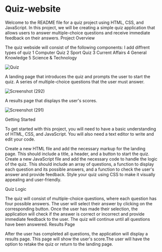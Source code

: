 # Quiz-website
Welcome to the README file for a quiz project using HTML, CSS, and JavaScript. In this project, we will be creating a simple quiz application that allows users to answer multiple-choice questions and receive immediate feedback on their answers.
Project Overview

The quiz webside will consist of the following components:
   I add diffrent types of quiz
   1 Computer Quiz
   2 Sport Quiz
   3 Current Affairs
   4 General Knowledge
   5 Science & Technology
   
   ![Quiz](https://user-images.githubusercontent.com/120910923/229303702-cdf170a9-01e7-4cdf-8578-072e78a3cd4c.png)


   A landing page that introduces the quiz and prompts the user to start the quiz.
   A series of multiple-choice questions that the user must answer.
   
   
   ![Screenshot (292)](https://user-images.githubusercontent.com/120910923/229304071-42976db3-8c18-45e1-8d06-41102949263d.png)

   A results page that displays the user's scores.
    
    
  ![Screenshot (291)](https://user-images.githubusercontent.com/120910923/229304014-797e4dba-83ec-4d62-bb8a-c576ecc31d70.png)


Getting Started

To get started with this project, you will need to have a basic understanding of HTML, CSS, and JavaScript. You will also need a text editor to write and edit your code.

Create a new HTML file and add the necessary markup for the landing page. This should include a title, a header, and a button to start the quiz.
Create a new JavaScript file and add the necessary code to handle the logic of the quiz. This should include an array of questions, a function to display each question and its possible answers, and a function to check the user's answer and provide feedback.
Style your quiz using CSS to make it visually appealing and user-friendly.

Quiz Logic

The quiz will consist of multiple-choice questions, where each question has four possible answers. The user will select their answer by clicking on the corresponding button. Once the user has made their selection, the application will check if the answer is correct or incorrect and provide immediate feedback to the user. The quiz will continue until all questions have been answered.
Results Page

After the user has completed all questions, the application will display a results page. This page will show the user's score.The user will have the option to retake the quiz or return to the landing page.
